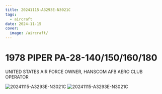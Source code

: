 ```yaml
---
title: 20241115-A3293E-N3021C
tags:
  - aircraft
date: 2024-11-15
cover:
  image: /aircraft/
---
```


# 1978 PIPER PA-28-140/150/160/180

UNITED STATES AIR FORCE OWNER, HANSCOM AFB AERO CLUB OPERATOR

![20241115-A3293E-N3021C](/aircraft/20241115-A3293E-N3021C-0.jpg)
![20241115-A3293E-N3021C](/aircraft/20241115-A3293E-N3021C-1.jpg)